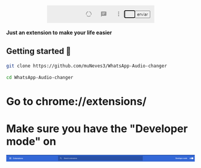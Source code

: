 <p align="center"> 
    <img src="./Assets/Screenshot_2.png" alt="imagem de WhatsApp"/>
</p>

**Just an extension to make your life easier**

## Getting started 🤔

```sh
git clone https://github.com/muNeves3/WhatsApp-Audio-changer
```

```sh
cd WhatsApp-Audio-changer
```

# Go to chrome://extensions/

# Make sure you have the "Developer mode" on

<p align="left"> 
    <img src="./Assets/Screenshot_3.png" alt="imagem de WhatsApp"/>
</p>
